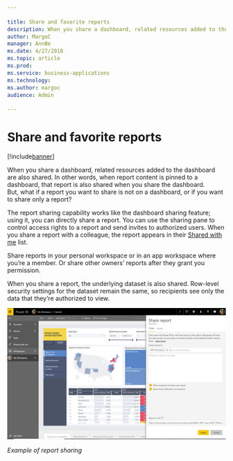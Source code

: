 ```yaml
---

title: Share and favorite reports
description: When you share a dashboard, related resources added to the dashboard are also shared.
author: MargoC
manager: AnnBe
ms.date: 4/27/2018
ms.topic: article
ms.prod: 
ms.service: business-applications
ms.technology: 
ms.author: margoc
audience: Admin

---
```

#  Share and favorite reports




[!include[banner](../../../includes/banner.md)]

When you share a dashboard, related resources added to the dashboard are also
shared. In other words, when report content is pinned to a dashboard, that
report is also shared when you share the dashboard. But, what if a report you
want to share is not on a dashboard, or if you want to share only a report?

The report sharing capability works like the dashboard sharing feature; using
it, you can directly share a report. You can use the sharing pane to control
access rights to a report and send invites to authorized users. When you share a
report with a colleague, the report appears in their [Shared with
me](https://docs.microsoft.com/en-us/power-bi/service-shared-with-me) list.

Share reports in your personal workspace or in an app workspace where you’re a
member. Or share other owners’ reports after they grant you permission.

When you share a report, the underlying dataset is also shared. Row-level
security settings for the dataset remain the same, so recipients see only the
data that they’re authorized to view.

![A screenshot example of report sharing](media/share-favorite-reports-1.png "A screenshot example of report sharing")

*Example of report sharing*
